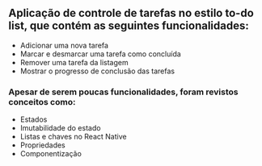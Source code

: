 ## Aplicação de controle de tarefas no estilo **to-do list**, que contém as seguintes funcionalidades:

- Adicionar uma nova tarefa
- Marcar e desmarcar uma tarefa como concluída
- Remover uma tarefa da listagem
- Mostrar o progresso de conclusão das tarefas

### Apesar de serem poucas funcionalidades, foram revistos conceitos como:

- Estados
- Imutabilidade do estado
- Listas e chaves no React Native
- Propriedades
- Componentização
